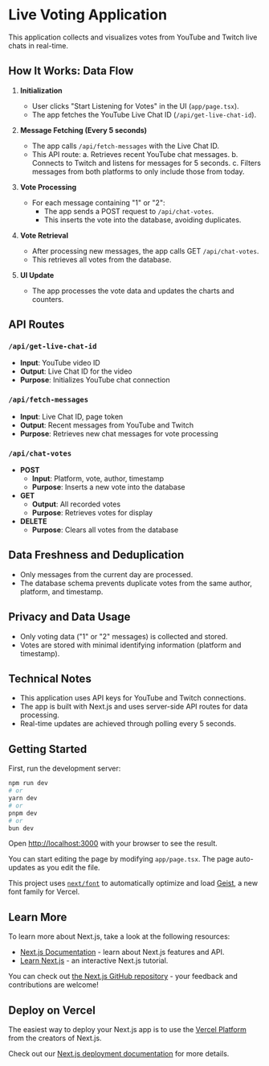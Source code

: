 # Live Voting Application

This application collects and visualizes votes from YouTube and Twitch live chats in real-time.

## How It Works: Data Flow

1. **Initialization**

   - User clicks "Start Listening for Votes" in the UI (`app/page.tsx`).
   - The app fetches the YouTube Live Chat ID (`/api/get-live-chat-id`).

2. **Message Fetching (Every 5 seconds)**

   - The app calls `/api/fetch-messages` with the Live Chat ID.
   - This API route:
     a. Retrieves recent YouTube chat messages.
     b. Connects to Twitch and listens for messages for 5 seconds.
     c. Filters messages from both platforms to only include those from today.

3. **Vote Processing**

   - For each message containing "1" or "2":
     - The app sends a POST request to `/api/chat-votes`.
     - This inserts the vote into the database, avoiding duplicates.

4. **Vote Retrieval**

   - After processing new messages, the app calls GET `/api/chat-votes`.
   - This retrieves all votes from the database.

5. **UI Update**
   - The app processes the vote data and updates the charts and counters.

## API Routes

### `/api/get-live-chat-id`

- **Input**: YouTube video ID
- **Output**: Live Chat ID for the video
- **Purpose**: Initializes YouTube chat connection

### `/api/fetch-messages`

- **Input**: Live Chat ID, page token
- **Output**: Recent messages from YouTube and Twitch
- **Purpose**: Retrieves new chat messages for vote processing

### `/api/chat-votes`

- **POST**
  - **Input**: Platform, vote, author, timestamp
  - **Purpose**: Inserts a new vote into the database
- **GET**
  - **Output**: All recorded votes
  - **Purpose**: Retrieves votes for display
- **DELETE**
  - **Purpose**: Clears all votes from the database

## Data Freshness and Deduplication

- Only messages from the current day are processed.
- The database schema prevents duplicate votes from the same author, platform, and timestamp.

## Privacy and Data Usage

- Only voting data ("1" or "2" messages) is collected and stored.
- Votes are stored with minimal identifying information (platform and timestamp).

## Technical Notes

- This application uses API keys for YouTube and Twitch connections.
- The app is built with Next.js and uses server-side API routes for data processing.
- Real-time updates are achieved through polling every 5 seconds.

## Getting Started

First, run the development server:

```bash
npm run dev
# or
yarn dev
# or
pnpm dev
# or
bun dev
```

Open [http://localhost:3000](http://localhost:3000) with your browser to see the result.

You can start editing the page by modifying `app/page.tsx`. The page auto-updates as you edit the file.

This project uses [`next/font`](https://nextjs.org/docs/app/building-your-application/optimizing/fonts) to automatically optimize and load [Geist](https://vercel.com/font), a new font family for Vercel.

## Learn More

To learn more about Next.js, take a look at the following resources:

- [Next.js Documentation](https://nextjs.org/docs) - learn about Next.js features and API.
- [Learn Next.js](https://nextjs.org/learn) - an interactive Next.js tutorial.

You can check out [the Next.js GitHub repository](https://github.com/vercel/next.js) - your feedback and contributions are welcome!

## Deploy on Vercel

The easiest way to deploy your Next.js app is to use the [Vercel Platform](https://vercel.com/new?utm_medium=default-template&filter=next.js&utm_source=create-next-app&utm_campaign=create-next-app-readme) from the creators of Next.js.

Check out our [Next.js deployment documentation](https://nextjs.org/docs/app/building-your-application/deploying) for more details.
